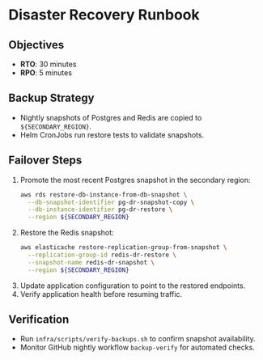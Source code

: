 # Disaster Recovery Runbook

## Objectives
- **RTO**: 30 minutes
- **RPO**: 5 minutes

## Backup Strategy
- Nightly snapshots of Postgres and Redis are copied to `${SECONDARY_REGION}`.
- Helm CronJobs run restore tests to validate snapshots.

## Failover Steps
1. Promote the most recent Postgres snapshot in the secondary region:
   ```bash
   aws rds restore-db-instance-from-db-snapshot \
     --db-snapshot-identifier pg-dr-snapshot-copy \
     --db-instance-identifier pg-dr-restore \
     --region ${SECONDARY_REGION}
   ```
2. Restore the Redis snapshot:
   ```bash
   aws elasticache restore-replication-group-from-snapshot \
     --replication-group-id redis-dr-restore \
     --snapshot-name redis-dr-snapshot \
     --region ${SECONDARY_REGION}
   ```
3. Update application configuration to point to the restored endpoints.
4. Verify application health before resuming traffic.

## Verification
- Run `infra/scripts/verify-backups.sh` to confirm snapshot availability.
- Monitor GitHub nightly workflow `backup-verify` for automated checks.
